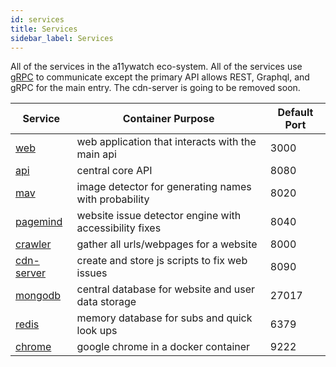 ```yaml
---
id: services
title: Services
sidebar_label: Services
---
```


All of the services in the a11ywatch eco-system. All of the services use [gRPC](https://grpc.io/) to communicate except the primary API allows REST, Graphql, and gRPC for the main entry. The cdn-server is going to be removed soon.

| Service                                                 | Container Purpose                                      | Default Port |
| ------------------------------------------------------- | ------------------------------------------------------ | ------------ |
| [web](/documentation/web)                               | web application that interacts with the main api       | 3000         |
| [api](/documentation/api)                               | central core API                                       | 8080         |
| [mav](/documentation/mav)                               | image detector for generating names with probability   | 8020         |
| [pagemind](/documentation/pagemind)                     | website issue detector engine with accessibility fixes | 8040         |
| [crawler](/documentation/crawler)                       | gather all urls/webpages for a website                 | 8000         |
| [cdn-server](/documentation/cdn-server)                 | create and store js scripts to fix web issues          | 8090         |
| [mongodb](https://www.mongodb.com/)                     | central database for website and user data storage     | 27017        |
| [redis](https://www.redis.com/)                         | memory database for subs and quick look ups            | 6379         |
| [chrome](https://hub.docker.com/r/zenika/alpine-chrome) | google chrome in a docker container                    | 9222         |
